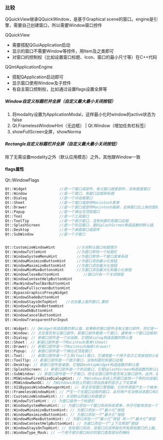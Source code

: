 

### 比较
QQuickView继承QQuickWindow，是基于Graphical scene的窗口。engine是引擎，需要自己创建窗口，所以需要Window窗口控件

QQuickView
- 需要搭配QGuiApplication启动
- 显示的窗口不需要Window等控件，用Item及之类即可
- 对窗口的控制权（比如设置窗口标题、Icon、窗口的最小尺寸等）在C++代码

QQmlApplicationEngine
- 搭配QApplication启动即可
- 显示窗口使用Window及子控件
- 有自主窗口控制权，比如通过设置flags设置全屏等


##### Window自定义标题栏并全屏（自定义最大最小关闭按钮）
1. 将modality设置为ApplicationModal，这样最小化时window的active状态为false
2. Qt.FramelessWindowHint（无边框） | Qt.Window（增加任务栏标签）
3. showFullScreen全屏，showNorma


##### Rectangle自定义标题栏并全屏（自定义最大最小关闭按钮）
除了无需设置modality之外（默认应用模态）之外，其他跟Window一致


#### flags属性
Qt::WindowFlags
```cpp
Qt::Widget               //是一个窗口或部件，有父窗口就是部件，没有就是窗口
Qt::Window               //是一个窗口，有窗口边框和标题
Qt::Dialog               //是一个对话框窗口
Qt::Sheet                //是一个窗口或部件Macintosh表单
Qt::Drawer               //是一个窗口或部件Macintosh抽屉，去掉窗口左上角的图标
Qt::Popup                //是一个弹出式顶层窗口
Qt::Tool                 //是一个工具窗口
Qt::ToolTip              //是一个提示窗口，没有标题栏和窗口边框
Qt::SplashScreen         //是一个欢迎窗口，是QSplashScreen构造函数的默认值
Qt::Desktop              //是一个桌面窗口或部件
Qt::SubWindow            //是一个子窗口


Qt::CustomizeWindowHint          //关闭默认窗口标题提示
Qt::WindowTitleHint              //为窗口修饰一个标题栏
Qt::WindowSystemMenuHint         //为窗口修饰一个窗口菜单系统
Qt::WindowMinimizeButtonHint     //为窗口添加最小化按钮
Qt::WindowMaximizeButtonHint     //为窗口添加最大化按钮
Qt::WindowMinMaxButtonsHint      //为窗口添加最大化和最小化按钮
Qt::WindowCloseButtonHint			//窗口只有一个关闭按钮
Qt::WindowContextHelpButtonHint
Qt::MacWindowToolBarButtonHint
Qt::WindowFullscreenButtonHint
Qt::BypassGraphicsProxyWidget
Qt::WindowShadeButtonHint
Qt::WindowStaysOnTopHint	//总在最上面的窗口,置前
Qt::WindowStaysOnBottomHint
Qt::WindowOkButtonHint
Qt::WindowCancelButtonHint
Qt::WindowTransparentForInput

Qt::Widget: // QWidget构造函数的默认值，如果新的窗口部件没有父窗口部件，则它是一个独立的窗口，否则就是一个子窗口部件
Qt::Window: // 无论是否有父窗口部件，新窗口部件都是一个窗口，通常有一个窗口边框和一个标题栏
Qt::Dialog: // 新窗口部件是一个对话框，它是QDialog构造函数的默认值
Qt::Sheet： // 新窗口部件是一个Macintosh表单(sheet)
Qt::Drawer: // 新窗口部件是一个Macintosh抽屉(drawer)
Qt::Popup:  // 新窗口部件是一个弹出式顶层窗口
Qt::Tool:   // 新窗口部件是一个工具(tool)窗口，它通常是一个用于显示工具按钮的小窗口。如果一个工具窗口有父窗口部件，则它将显示在父窗口的部件上面，否则相当于使用了Qt::WindowStaysOnTopHint提示。
Qt::ToolTip: // 新窗口部件是一个提示窗口，没有标题栏和窗口边框
Qt::Desktop: // 新窗口部件是桌面，它是QDesktopWidget构造函数的默认值
Qt::SplashScreen: // 新窗口部件是一个欢迎窗口，它是SplashScreen构造函数的默认值。
Qt::SubWindow: // 新窗口部件是一个子窗口，而无论窗口部件是否有父窗口部件。此外，Qt还定义了一些控制窗口外观的窗口提示（这些窗口提示仅对顶层窗口有效）
Qt::MSWindowFiredSizeDialogHint: // 为Windows系统上的窗口装饰一个窄的对话框边框，通常这个提示用于固定大小的对话框
Qt::MSWindowOwnDC: // 为Windows系统上的窗口添加自身的显示上下文菜单
Qt::X11BypassWindowManagerHint: // 完全忽视窗口管理器，它的作用是产生一个根本不被管理的无窗口边框的窗口(此时，用户无法使用键盘进行输入，除非手动调用QWidget::activateWindow()函数)
Qt::FramelessWindowHint: // 产生一个无窗口边框的窗口，此时用户无法移动该窗口和改变它的大小
Qt::CustomizeWindowHint: // 关闭默认的窗口标题提示
Qt::WindowTitleHint： // 为窗口装饰一个标题栏
Qt::WindowSystemMenuHint: // 为窗口添加一个窗口系统系统菜单，并尽可能地添加一个关闭按钮
Qt::WindowMinimizeButtonHint: // 为窗口添加一个“最小化”按钮
Qt::WindowMaximizeButtonHint: // 为窗口添加一个“最大化”按钮
Qt::WindowMinMaxButtonHint: // 为窗口添加一个“最小化”按钮 和一个“最大化”按钮
Qt::WindowContextHelpButtonHint: // 为窗口添加一个“上下文帮助”按钮
Qt::WindowStaysOnTopHint: // 告知窗口系统，该窗口应该停留在所有其他窗口的上面。
Qt::WindowType_Mask: // 一个用于提示窗口标识的窗口类型部分的掩码

```
